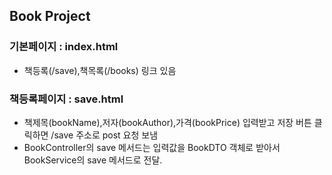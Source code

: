 ## Book Project
### 기본페이지 : index.html
- 책등록(/save),책목록(/books) 링크 있음

### 책등록페이지 : save.html
- 책제목(bookName),저자(bookAuthor),가격(bookPrice) 입력받고 저장 버튼 클릭하면 /save 주소로 post 요청 보냄
- BookController의 save 메서드는 입력값을 BookDTO 객체로 받아서 BookService의 save 메서드로 전달.